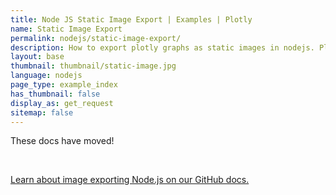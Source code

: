 ```yaml
---
title: Node JS Static Image Export | Examples | Plotly
name: Static Image Export
permalink: nodejs/static-image-export/
description: How to export plotly graphs as static images in nodejs. Plotly supports png, svg, jpg, and pdf image export.
layout: base
thumbnail: thumbnail/static-image.jpg
language: nodejs
page_type: example_index
has_thumbnail: false
display_as: get_request
sitemap: false
---
```

<div class="content-box">
<p>These docs have moved!</p><br>

<p><a href="https://github.com/plotly/plotly-nodejs#plotlygetimagefigure-options-callback">Learn about image exporting Node.js on our GitHub docs.</a></p><br>
</div><br>
